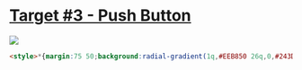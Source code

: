 # [Target #3 - Push Button](https://cssbattle.dev/play/3)

![](https://cssbattle.dev/targets/3.png)

```HTML
<style>*{margin:75 50;background:radial-gradient(1q,#EEB850 26q,0,#243D83 79q,0,#0000 132q,#243D83)no-repeat#6592CF
```